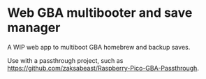 # Web GBA multibooter and save manager

A WIP web app to multiboot GBA homebrew and backup saves.

Use with a passthrough project, such as https://github.com/zaksabeast/Raspberry-Pico-GBA-Passthrough.
